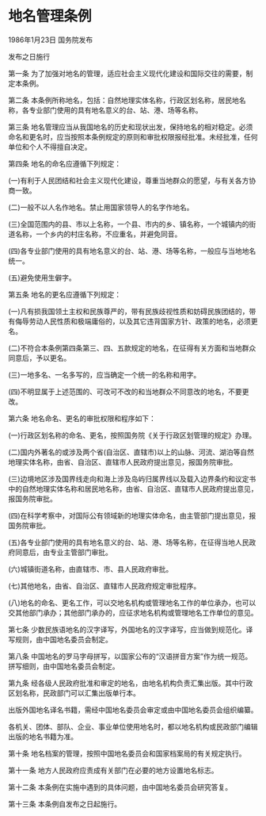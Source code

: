 # 地名管理条例

1986年1月23日 国务院发布

发布之日施行

<!-- INFO END -->

第一条 为了加强对地名的管理，适应社会主义现代化建设和国际交往的需要，制定本条例。

第二条 本条例所称地名，包括：自然地理实体名称，行政区划名称，居民地名称，各专业部门使用的具有地名意义的台、站、港、场等名称。

第三条 地名管理应当从我国地名的历史和现状出发，保持地名的相对稳定。必须命名和更名时，应当按照本条例规定的原则和审批权限报经批准。未经批准，任何单位和个人不得擅自决定。

第四条 地名的命名应遵循下列规定：

(一)有利于人民团结和社会主义现代化建设，尊重当地群众的愿望，与有关各方协商一致。

(二)一般不以人名作地名。禁止用国家领导人的名字作地名。

(三)全国范围内的县、市以上名称，一个县、市内的乡、镇名称，一个城镇内的街道名称，一个乡内的村庄名称，不应重名，并避免同音。

(四)各专业部门使用的具有地名意义的台、站、港、场等名称，一般应与当地地名统一。

(五)避免使用生僻字。

第五条 地名的更名应遵循下列规定：

(一)凡有损我国领土主权和民族尊严的，带有民族歧视性质和妨碍民族团结的，带有侮辱劳动人民性质和极端庸俗的，以及其它违背国家方针、政策的地名，必须更名。

(二)不符合本条例第四条第三、四、五款规定的地名，在征得有关方面和当地群众同意后，予以更名。

(三)一地多名、一名多写的，应当确定一个统一的名称和用字。

(四)不明显属于上述范围的、可改可不改的和当地群众不同意改的地名，不要更改。

第六条 地名命名、更名的审批权限和程序如下：

(一)行政区划名称的命名、更名，按照国务院《关于行政区划管理的规定》办理。

(二)国内外著名的或涉及两个省(自治区、直辖市)以上的山脉、河流、湖泊等自然地理实体名称，由省、自治区、直辖市人民政府提出意见，报国务院审批。

(三)边境地区涉及国界线走向和海上涉及岛屿归属界线以及载入边界条约和议定书中的自然地理实体名称和居民地名称，由省、自治区、直辖市人民政府提出意见，报国务院审批。

(四)在科学考察中，对国际公有领域新的地理实体命名，由主管部门提出意见，报国务院审批。

(五)各专业部门使用的具有地名意义的台、站、港、场等名称，在征得当地人民政府同意后，由专业主管部门审批。

(六)城镇街道名称，由直辖市、市、县人民政府审批。

(七)其他地名，由省、自治区、直辖市人民政府规定审批程序。

(八)地名的命名、更名工作，可以交地名机构或管理地名工作的单位承办，也可以交其他部门承办；其他部门承办的，应征求地名机构或管理地名工作单位的意见。

第七条 少数民族语地名的汉字译写，外国地名的汉字译写，应当做到规范化。译写规则，由中国地名委员会制定。

第八条 中国地名的罗马字母拼写，以国家公布的“汉语拼音方案”作为统一规范。拼写细则，由中国地名委员会制定。

第九条 经各级人民政府批准和审定的地名，由地名机构负责汇集出版。其中行政区划名称，民政部门可以汇集出版单行本。

出版外国地名译名书籍，需经中国地名委员会审定或由中国地名委员会组织编纂。

各机关、团体、部队、企业、事业单位使用地名时，都以地名机构或民政部门编辑出版的地名书籍为准。

第十条 地名档案的管理，按照中国地名委员会和国家档案局的有关规定执行。

第十一条 地方人民政府应责成有关部门在必要的地方设置地名标志。

第十二条 本条例在实施中遇到的具体问题，由中国地名委员会研究答复。

第十三条 本条例自发布之日起施行。


